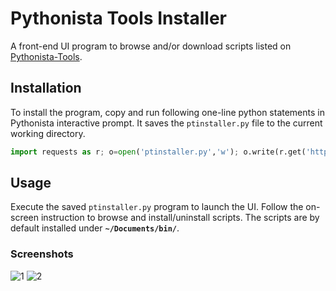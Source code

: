 # Pythonista Tools Installer

A front-end UI program to browse and/or download scripts listed on 
[Pythonista-Tools](https://github.com/Pythonista-Tools/Pythonista-Tools).

## Installation
To install the program, copy and run following one-line python statements 
in Pythonista interactive prompt. It saves the `ptinstaller.py` file
to the current working directory.

```python
import requests as r; o=open('ptinstaller.py','w'); o.write(r.get('http://j.mp/pt-i').text); o.close()
```

## Usage
Execute the saved `ptinstaller.py` program to launch the UI. Follow the 
on-screen instruction to browse and install/uninstall scripts. The scripts are by default installed under **`~/Documents/bin/`**.

### Screenshots

![1](https://cloud.githubusercontent.com/assets/2344308/9724048/58480568-5614-11e5-9403-d986adf82727.JPG) ![2](https://cloud.githubusercontent.com/assets/2344308/9724050/5e3736e2-5614-11e5-95ba-7333ec7c952d.JPG)
